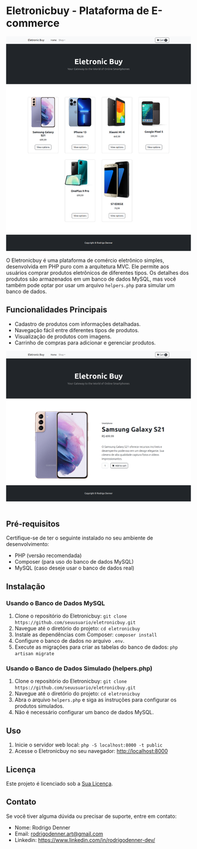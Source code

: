 # Eletronicbuy - Plataforma de E-commerce

<img src="public/assets/img/img-redme/home.png" alt=""><br>

O Eletronicbuy é uma plataforma de comércio eletrônico simples, desenvolvida em PHP puro com a arquitetura MVC. Ele permite aos usuários comprar produtos eletrônicos de diferentes tipos. Os detalhes dos produtos são armazenados em um banco de dados MySQL, mas você também pode optar por usar um arquivo `helpers.php` para simular um banco de dados.

## Funcionalidades Principais

- Cadastro de produtos com informações detalhadas.
- Navegação fácil entre diferentes tipos de produtos.
- Visualização de produtos com imagens.
- Carrinho de compras para adicionar e gerenciar produtos.

<img src="public/assets/img/img-redme/product.png" alt=""><br>
<img src="public/assets/img/img-redme/cart.png" alt=""><br>
## Pré-requisitos

Certifique-se de ter o seguinte instalado no seu ambiente de desenvolvimento:

- PHP (versão recomendada)
- Composer (para uso do banco de dados MySQL)
- MySQL (caso deseje usar o banco de dados real)

## Instalação

### Usando o Banco de Dados MySQL

1. Clone o repositório do Eletronicbuy: `git clone https://github.com/seuusuario/eletronicbuy.git`
2. Navegue até o diretório do projeto: `cd eletronicbuy`
3. Instale as dependências com Composer: `composer install`
4. Configure o banco de dados no arquivo `.env`.
5. Execute as migrações para criar as tabelas do banco de dados: `php artisan migrate`



### Usando o Banco de Dados Simulado (helpers.php)

1. Clone o repositório do Eletronicbuy: `git clone https://github.com/seuusuario/eletronicbuy.git`
2. Navegue até o diretório do projeto: `cd eletronicbuy`
3. Abra o arquivo `helpers.php` e siga as instruções para configurar os produtos simulados.
4. Não é necessário configurar um banco de dados MySQL.

## Uso

1. Inicie o servidor web local: `php -S localhost:8000 -t public`
2. Acesse o Eletronicbuy no seu navegador: [http://localhost:8000](http://localhost:8000)



## Licença

Este projeto é licenciado sob a [Sua Licença](inserir_link_para_licenca).

## Contato

Se você tiver alguma dúvida ou precisar de suporte, entre em contato:

- Nome: Rodrigo Denner </br>
- Email: rodrigodenner.art@gmail.com </br>
- Linkedin: https://www.linkedin.com/in/rodrigodenner-dev/